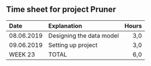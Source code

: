 ## Time sheet for project Pruner

| Date          | Explanation                    | Hours |
| :------------ |:-------------------------------| -----:|
| 08.06.2019    | Designing the data model       |   3,0 |
| 09.06.2019    | Setting up project             |   3,0 |
| WEEK 23       | TOTAL                          |   6,0 |

